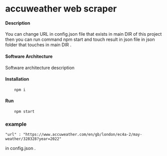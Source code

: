 # accuweather web scraper

#### Description
You can change URL in config.json file that exists in main DIR of this project then you can run command npm start and touch result in json file in json folder that touches in main DIR .

#### Software Architecture
Software architecture description

#### Installation
```
    npm i
```

#### Run
```
    npm start
```
### example 
```
"url" : "https://www.accuweather.com/en/gb/london/ec4a-2/may-weather/328328?year=2022"
```
in config.json .


